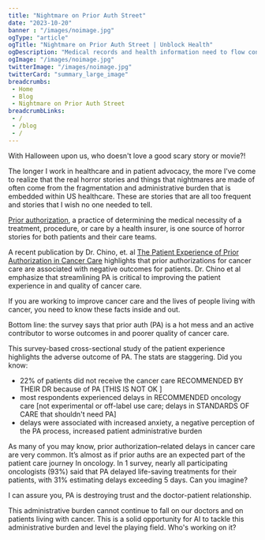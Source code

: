 ```yaml
--- 
title: "Nightmare on Prior Auth Street"
date: "2023-10-20"
banner : "/images/noimage.jpg"
ogType: "article"
ogTitle: "Nightmare on Prior Auth Street | Unblock Health"
ogDescription: "Medical records and health information need to flow continuously, seamlessly, and actionably in order for patient care to be coordinated, safe, and guided by informed decision making."
ogImage: "/images/noimage.jpg"
twitterImage: "/images/noimage.jpg"
twitterCard: "summary_large_image"
breadcrumbs:
 - Home
 - Blog
 - Nightmare on Prior Auth Street
breadcrumbLinks:
 - / 
 - /blog
 - / 
---
```


With Halloween upon us, who doesn't love a good scary story or movie?!

The longer I work in healthcare and in patient advocacy, the more I've come to realize that the real horror stories and things that nightmares are made of often come from the fragmentation and administrative burden that is embedded within US healthcare. These are stories that are all too frequent and stories that I wish no one needed to tell. 

<a href="https://www.healthcare.gov/glossary/preauthorization/#:~:text=A%20decision%20by%20your%20health,authorization%2C%20prior%20approval%20or%20precertification.">Prior authorization</a>, a practice of determining the medical necessity of a treatment, procedure, or care by a health insurer, is one source of horror stories for both patients and their care teams. 

A recent publication by Dr. Chino, et. al <a href="https://jamanetwork.com/journals/jamanetworkopen/fullarticle/2810824">The Patient Experience of Prior Authorization in Cancer Care</a> highlights that prior authorizations for cancer care are associated with negative outcomes for patients. Dr. Chino et al emphasize that streamlining PA is critical to improving the patient experience in and quality of cancer care.

If you are working to improve cancer care and the lives of people living with cancer, you need to know these facts inside and out.

Bottom line: the survey says that prior auth (PA) is a hot mess and an active contributor to worse outcomes in and poorer quality of cancer care. 

This survey-based cross-sectional study of the patient experience highlights the adverse outcome of PA. The stats are staggering. Did you know:

 - 22% of patients did not receive the cancer care RECOMMENDED BY THEIR DR because of PA [THIS IS NOT OK ]
 - most respondents experienced delays in RECOMMENDED oncology care [not experimental or off-label use care;  delays in STANDARDS OF CARE that shouldn't need PA]
 - delays were associated with increased anxiety, a negative perception of the PA process, increased patient administrative burden 

As many of you may know, prior authorization–related delays in cancer care are very common. It’s almost as if prior auths are an expected part of the patient care journey In oncology. In 1 survey, nearly all participating oncologists (93%) said that PA delayed life-saving treatments for their patients, with 31% estimating delays exceeding 5 days. Can you imagine?
 
I can assure you, PA is destroying trust and the doctor-patient relationship.

This administrative burden cannot continue to fall on our doctors and on patients living with cancer. This is a solid opportunity for AI to tackle this administrative burden and level the playing field. Who's working on it?